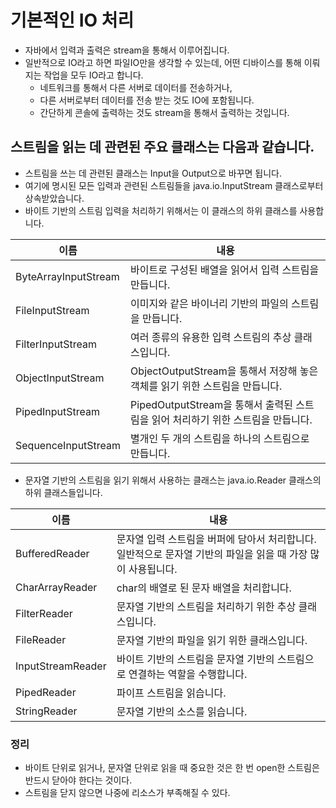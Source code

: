 # 기본적인 IO 처리
* 자바에서 입력과 출력은 stream을 통해서 이루어집니다.
* 일반적으로 IO라고 하면 파일IO만을 생각할 수 있는데, 어떤 디바이스를 통해 이뤄지는 작업을 모두 IO라고 합니다.
    * 네트워크를 통해서 다른 서버로 데이터를 전송하거나,
    * 다른 서버로부터 데이터를 전송 받는 것도 IO에 포함됩니다.
    * 간단하게 콘솔에 출력하는 것도 stream을 통해서 출력하는 것입니다.
    
## 스트림을 읽는 데 관련된 주요 클래스는 다음과 같습니다.
* 스트림을 쓰는 데 관련된 클래스는 Input을 Output으로 바꾸면 됩니다.
* 여기에 명시된 모든 입력과 관련된 스트림들을 java.io.InputStream 클래스로부터 상속받았습니다.
* 바이트 기반의 스트림 입력을 처리하기 위해서는 이 클래스의 하위 클래스를 사용합니다.

이름 | 내용
-----|-----
ByteArrayInputStream | 바이트로 구성된 배열을 읽어서 입력 스트림을 만듭니다.
FileInputStream | 이미지와 같은 바이너리 기반의 파일의 스트림을 만듭니다.
FilterInputStream | 여러 종류의 유용한 입력 스트림의 추상 클래스입니다.
ObjectInputStream | ObjectOutputStream을 통해서 저장해 놓은 객체를 읽기 위한 스트림을 만듭니다.
PipedInputStream | PipedOutputStream을 통해서 출력된 스트림을 읽어 처리하기 위한 스트림을 만듭니다.
SequenceInputStream | 별개인 두 개의 스트림을 하나의 스트림으로 만듭니다.

* 문자열 기반의 스트림을 읽기 위해서 사용하는 클래스는 java.io.Reader 클래스의 하위 클래스들입니다.

이름 | 내용
-----|-----
BufferedReader | 문자열 입력 스트림을 버퍼에 담아서 처리합니다.<br/>일반적으로 문자열 기반의 파일을 읽을 때 가장 많이 사용됩니다.
CharArrayReader | char의 배열로 된 문자 배열을 처리합니다.
FilterReader | 문자열 기반의 스트림을 처리하기 위한 추상 클래스입니다.
FileReader | 문자열 기반의 파일을 읽기 위한 클래스입니다.
InputStreamReader | 바이트 기반의 스트림을 문자열 기반의 스트림으로 연결하는 역할을 수행합니다.
PipedReader | 파이프 스트림을 읽습니다.
StringReader | 문자열 기반의 소스를 읽습니다.

### 정리
* 바이트 단위로 읽거나, 문자열 단위로 읽을 때 중요한 것은 한 번 open한 스트림은 반드시 닫아야 한다는 것이다.
* 스트림을 닫지 않으면 나중에 리소스가 부족해질 수 있다.
